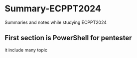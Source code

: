 # Summary-ECPPT2024
Summaries and notes while studying ECPPT2024


## First section is PowerShell for pentester
it include many topic
